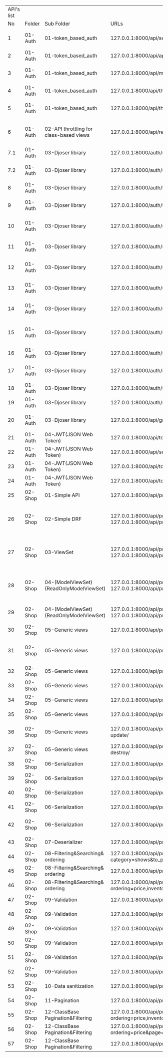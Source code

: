 <table>
    <tr>
        <td>API&#39;s list</td>
        <td></td>
        <td></td>
        <td></td>
        <td></td>
        <td></td>
        <td></td>
        <td></td>
    </tr>
    <tr>
        <td>No</td>
        <td>Folder</td>
        <td>Sub Folder</td>
        <td>URLs</td>
        <td>Method</td>
        <td>Form Data</td>
        <td>Auth Type</td>
        <td>Function</td>
    </tr>
    <tr>
        <td>1</td>
        <td>01-Auth</td>
        <td>01-token_based_auth</td>
        <td>127.0.0.1:8000/api/secret/</td>
        <td>GET</td>
        <td>-</td>
        <td>OAuth 2.0 (Token + Header Prefix=Token)</td>
        <td>دسترسی به view خاص با توکن</td>
    </tr>
    <tr>
        <td>2</td>
        <td>01-Auth</td>
        <td>01-token_based_auth</td>
        <td>127.0.0.1:8000/api/api-token-auth/</td>
        <td>POST</td>
        <td>username - password</td>
        <td>-</td>
        <td>دریافت توکن برای کاربر موردنظر</td>
    </tr>
    <tr>
        <td>3</td>
        <td>01-Auth</td>
        <td>01-token_based_auth</td>
        <td>127.0.0.1:8000/api/manager-view/</td>
        <td>GET</td>
        <td>-</td>
        <td>OAuth 2.0 (Token + Header Prefix=Token)</td>
        <td>دسترسی به view گروه مدیریت</td>
    </tr>
    <tr>
        <td>4</td>
        <td>01-Auth</td>
        <td>01-token_based_auth</td>
        <td>127.0.0.1:8000/api/throttle-check/</td>
        <td>GET</td>
        <td>-</td>
        <td>-</td>
        <td>محدودیت گذاری به تعداد درخواست های ناشناس</td>
    </tr>
    <tr>
        <td>5</td>
        <td>01-Auth</td>
        <td>01-token_based_auth</td>
        <td>127.0.0.1:8000/api/throttle-check-auth/</td>
        <td>GET</td>
        <td>-</td>
        <td>OAuth 2.0 (Token + Header Prefix=Token)</td>
        <td>محدودیت گذاری به تعداد درخواست های احراز هویت شده</td>
    </tr>
    <tr>
        <td>6</td>
        <td>01-Auth</td>
        <td>02-API throttling for class-based views</td>
        <td>127.0.0.1:8000/api/register/</td>
        <td>GET</td>
        <td>username - password</td>
        <td>-</td>
        <td>محدودیت گذاری به تعداد درخواست های احراز هویت شده برای حالت class-base</td>
    </tr>
    <tr>
        <td>7.1</td>
        <td>01-Auth</td>
        <td>03-Djoser library</td>
        <td>127.0.0.1:8000/auth/users/</td>
        <td>POST</td>
        <td>email - password - re_password</td>
        <td>-</td>
        <td>ثبت نام کاربر جدید</td>
    </tr>
    <tr>
        <td>7.2</td>
        <td>01-Auth</td>
        <td>03-Djoser library</td>
        <td>127.0.0.1:8000/auth/users/</td>
        <td>GET</td>
        <td>-</td>
        <td>OAuth 2.0 (Token + Header Prefix=Token)</td>
        <td>دریافت مشخصات کامل کاربر-کاربران</td>
    </tr>
    <tr>
        <td>8</td>
        <td>01-Auth</td>
        <td>03-Djoser library</td>
        <td>127.0.0.1:8000/auth/token/login/</td>
        <td>POST</td>
        <td>email - password</td>
        <td>-</td>
        <td>ایجاد توکن کاربر</td>
    </tr>
    <tr>
        <td>9</td>
        <td>01-Auth</td>
        <td>03-Djoser library</td>
        <td>127.0.0.1:8000/auth/token/logout/</td>
        <td>POST</td>
        <td>-</td>
        <td>OAuth 2.0 (Token + Header Prefix=Token)</td>
        <td>از بین بردن توکن کاربر</td>
    </tr>
    <tr>
        <td>10</td>
        <td>01-Auth</td>
        <td>03-Djoser library</td>
        <td>127.0.0.1:8000/auth/users/me/</td>
        <td>GET</td>
        <td>-</td>
        <td>OAuth 2.0 (Token + Header Prefix=Token)</td>
        <td>دریافت مشخصات کامل کاربر</td>
    </tr>
    <tr>
        <td>11</td>
        <td>01-Auth</td>
        <td>03-Djoser library</td>
        <td>127.0.0.1:8000/auth/users/me/</td>
        <td>PATCH</td>
        <td>فیلدهایی که میخواهیم تغییر دهیم</td>
        <td>OAuth 2.0 (Token + Header Prefix=Token)</td>
        <td>تغییرات برخی مشخصات فرد</td>
    </tr>
    <tr>
        <td>12</td>
        <td>01-Auth</td>
        <td>03-Djoser library</td>
        <td>127.0.0.1:8000/auth/users/me/</td>
        <td>PUT</td>
        <td>در اصل مقدار جدید  تمام فیلدها باید وارد شود</td>
        <td>OAuth 2.0 (Token + Header Prefix=Token)</td>
        <td>تغییرات تمامی مشخصات فرد</td>
    </tr>
    <tr>
        <td>13</td>
        <td>01-Auth</td>
        <td>03-Djoser library</td>
        <td>127.0.0.1:8000/auth/users/me/</td>
        <td>DELETE</td>
        <td>current_password</td>
        <td>OAuth 2.0 (Token + Header Prefix=Token)</td>
        <td>پاک کردن کاربر</td>
    </tr>
    <tr>
        <td>14</td>
        <td>01-Auth</td>
        <td>03-Djoser library</td>
        <td>127.0.0.1:8000/auth/users/set_email/</td>
        <td>POST</td>
        <td>new_email - current_password</td>
        <td>OAuth 2.0 (Token + Header Prefix=Token)</td>
        <td>تغییر ایمیل کاربر</td>
    </tr>
    <tr>
        <td>15</td>
        <td>01-Auth</td>
        <td>03-Djoser library</td>
        <td>127.0.0.1:8000/auth/users/set_password/</td>
        <td>POST</td>
        <td>new_password - re_new_password - current_password</td>
        <td>OAuth 2.0 (Token + Header Prefix=Token)</td>
        <td>تغییر مستقیم پسورد کاربر</td>
    </tr>
    <tr>
        <td>16</td>
        <td>01-Auth</td>
        <td>03-Djoser library</td>
        <td>127.0.0.1:8000/auth/users/reset_password/</td>
        <td>POST</td>
        <td>email</td>
        <td>-</td>
        <td>ارسال ایمیل بازیابی رمز عبور</td>
    </tr>
    <tr>
        <td>17</td>
        <td>01-Auth</td>
        <td>03-Djoser library</td>
        <td>127.0.0.1:8000/auth/users/reset_password_confirm/</td>
        <td>POST</td>
        <td>uid - token - new_password - re_new_password</td>
        <td>-</td>
        <td>تایید بازیابی رمز عبور توسط ایمیل</td>
    </tr>
    <tr>
        <td>18</td>
        <td>01-Auth</td>
        <td>03-Djoser library</td>
        <td>127.0.0.1:8000/auth/users/activation/</td>
        <td>POST</td>
        <td>uid - token</td>
        <td>-</td>
        <td>فعالسازی حساب کاربری</td>
    </tr>
    <tr>
        <td>19</td>
        <td>01-Auth</td>
        <td>03-Djoser library</td>
        <td>127.0.0.1:8000/auth/users/resend_activation/</td>
        <td>POST</td>
        <td>email</td>
        <td>-</td>
        <td>ارسال مجدد لینک فعالسازی به ایمیل</td>
    </tr>
    <tr>
        <td>20</td>
        <td>01-Auth</td>
        <td>03-Djoser library</td>
        <td>127.0.0.1:8000/api/groups/manager/users/</td>
        <td>POST, DELETE</td>
        <td>-</td>
        <td>OAuth 2.0 (Token + Header Prefix=Token)</td>
        <td>افزودن کاربر به گروه</td>
    </tr>
    <tr>
        <td>21</td>
        <td>01-Auth</td>
        <td>04-JWT(JSON Web Token)</td>
        <td>127.0.0.1:8000/api/token/</td>
        <td>POST</td>
        <td>email - password</td>
        <td>-</td>
        <td>دریافت access و refresh توکن</td>
    </tr>
    <tr>
        <td>22</td>
        <td>01-Auth</td>
        <td>04-JWT(JSON Web Token)</td>
        <td>127.0.0.1:8000/api/secret</td>
        <td>GET</td>
        <td>-</td>
        <td>Bearer Token(Token=token)</td>
        <td>تست کردن access توکن</td>
    </tr>
    <tr>
        <td>23</td>
        <td>01-Auth</td>
        <td>04-JWT(JSON Web Token)</td>
        <td>127.0.0.1:8000/api/token/refresh/</td>
        <td>POST</td>
        <td>refresh</td>
        <td>-</td>
        <td>دریافت مجددaccess token</td>
    </tr>
    <tr>
        <td>24</td>
        <td>01-Auth</td>
        <td>04-JWT(JSON Web Token)</td>
        <td>127.0.0.1:8000/api/token/blacklist/</td>
        <td>POST</td>
        <td>refresh</td>
        <td>-</td>
        <td>قرار دادن refresh token در blacklist</td>
    </tr>
    <tr>
        <td>25</td>
        <td>02-Shop</td>
        <td>01-Simple API</td>
        <td>127.0.0.1:8000/api/products/</td>
        <td>GET</td>
        <td>-</td>
        <td>-</td>
        <td>دریافت تمام محصولات</td>
    </tr>
    <tr>
        <td>26</td>
        <td>02-Shop</td>
        <td>02-Simple DRF</td>
        <td>127.0.0.1:8000/api/products/  ---  127.0.0.1:8000/api/products/{pk}</td>
        <td>GET, POST, PUT,  PATCH, DELETE</td>
        <td>-</td>
        <td>-</td>
        <td>دریافت تمام محصولات با استفاده از route های مختلف</td>
    </tr>
    <tr>
        <td>27</td>
        <td>02-Shop</td>
        <td>03-ViewSet</td>
        <td>127.0.0.1:8000/api/products/  ---  127.0.0.1:8000/api/products/{pk}</td>
        <td>GET, POST, PUT,  PATCH, DELETE</td>
        <td>-</td>
        <td>-</td>
        <td>استفاده از ViewSet در ویو</td>
    </tr>
    <tr>
        <td>28</td>
        <td>02-Shop</td>
        <td>04-(ModelViewSet) (ReadOnlyModelViewSet)</td>
        <td>127.0.0.1:8000/api/products/  ---  127.0.0.1:8000/api/products/{pk}</td>
        <td>GET, POST, PUT,  PATCH, DELETE</td>
        <td>-</td>
        <td>-</td>
        <td>استفاده از ModelViewSet در ویو</td>
    </tr>
    <tr>
        <td>29</td>
        <td>02-Shop</td>
        <td>04-(ModelViewSet) (ReadOnlyModelViewSet)</td>
        <td>127.0.0.1:8000/api/products/  ---  127.0.0.1:8000/api/products/{pk}</td>
        <td>GET(list-retrieve)</td>
        <td>-</td>
        <td>-</td>
        <td>استفاده از ReadOnlyModelViewSet در ویو</td>
    </tr>
    <tr>
        <td>30</td>
        <td>02-Shop</td>
        <td>05-Generic views</td>
        <td>127.0.0.1:8000/api/products/</td>
        <td>GET, POST</td>
        <td>-</td>
        <td>-</td>
        <td>-</td>
    </tr>
    <tr>
        <td>31</td>
        <td>02-Shop</td>
        <td>05-Generic views</td>
        <td>127.0.0.1:8000/api/products/&lt;int:pk&gt;/</td>
        <td>GET, PUT, PATCH, DELETE</td>
        <td>-</td>
        <td>-</td>
        <td>-</td>
    </tr>
    <tr>
        <td>32</td>
        <td>02-Shop</td>
        <td>05-Generic views</td>
        <td>127.0.0.1:8000/api/products/create/</td>
        <td>POST</td>
        <td>-</td>
        <td>-</td>
        <td>-</td>
    </tr>
    <tr>
        <td>33</td>
        <td>02-Shop</td>
        <td>05-Generic views</td>
        <td>127.0.0.1:8000/api/products/&lt;int:pk&gt;/retrieve/</td>
        <td>GET</td>
        <td>-</td>
        <td>-</td>
        <td>-</td>
    </tr>
    <tr>
        <td>34</td>
        <td>02-Shop</td>
        <td>05-Generic views</td>
        <td>127.0.0.1:8000/api/products/&lt;int:pk&gt;/destroy/</td>
        <td>DELETE</td>
        <td>-</td>
        <td>-</td>
        <td>-</td>
    </tr>
    <tr>
        <td>35</td>
        <td>02-Shop</td>
        <td>05-Generic views</td>
        <td>127.0.0.1:8000/api/products/&lt;int:pk&gt;/update/</td>
        <td>PUT, PATCH</td>
        <td>-</td>
        <td>-</td>
        <td>-</td>
    </tr>
    <tr>
        <td>36</td>
        <td>02-Shop</td>
        <td>05-Generic views</td>
        <td>127.0.0.1:8000/api/products/&lt;int:pk&gt;/retrieve-update/</td>
        <td>GET, PUT, PATCH</td>
        <td>-</td>
        <td>-</td>
        <td>-</td>
    </tr>
    <tr>
        <td>37</td>
        <td>02-Shop</td>
        <td>05-Generic views</td>
        <td>127.0.0.1:8000/api/products/&lt;int:pk&gt;/retrieve-destroy/</td>
        <td>GET, DELETE</td>
        <td>-</td>
        <td>-</td>
        <td>با استفاده از احراز هویت انتخابی</td>
    </tr>
    <tr>
        <td>38</td>
        <td>02-Shop</td>
        <td>06-Serialization</td>
        <td>127.0.0.1:8000/api/products/</td>
        <td> GET</td>
        <td>-</td>
        <td>-</td>
        <td>دریافت محصولات با سریالایزر</td>
    </tr>
    <tr>
        <td>39</td>
        <td>02-Shop</td>
        <td>06-Serialization</td>
        <td>127.0.0.1:8000/api/products/&lt;int:id&gt;</td>
        <td> GET</td>
        <td>-</td>
        <td>-</td>
        <td>دریافت محصول با سریالایزر</td>
    </tr>
    <tr>
        <td>40</td>
        <td>02-Shop</td>
        <td>06-Serialization</td>
        <td>127.0.0.1:8000/api/products/</td>
        <td> GET</td>
        <td>-</td>
        <td>-</td>
        <td>دریافت محصولات با سریالایزر مرتبط</td>
    </tr>
    <tr>
        <td>41</td>
        <td>02-Shop</td>
        <td>06-Serialization</td>
        <td>127.0.0.1:8000/api/products/</td>
        <td> GET</td>
        <td>-</td>
        <td>-</td>
        <td>دریافت محصولات با سریالایزر مرتبط</td>
    </tr>
    <tr>
        <td>42</td>
        <td>02-Shop</td>
        <td>06-Serialization</td>
        <td>127.0.0.1:8000/api/products/</td>
        <td> GET</td>
        <td>-</td>
        <td>-</td>
        <td>دریافت محصولات با سریالایزر مرتبط با لینک کتگوری</td>
    </tr>
    <tr>
        <td>43</td>
        <td>02-Shop</td>
        <td>07-Deserializer</td>
        <td>127.0.0.1:8000/api/products/</td>
        <td>POST</td>
        <td>-</td>
        <td>-</td>
        <td>دی سریالایز به کمک post</td>
    </tr>
    <tr>
        <td>44</td>
        <td>02-Shop</td>
        <td>08-Filtering&amp;Searching&amp; ordering</td>
        <td>127.0.0.1:8000/api/products/?category=shows&amp;to_price=25</td>
        <td> GET</td>
        <td>-</td>
        <td>-</td>
        <td>فیلتر کردن بر اساس کتگوری و حد پایین قیمت</td>
    </tr>
    <tr>
        <td>45</td>
        <td>02-Shop</td>
        <td>08-Filtering&amp;Searching&amp; ordering</td>
        <td>127.0.0.1:8000/api/products/?search=t-shirt</td>
        <td> GET</td>
        <td>-</td>
        <td>-</td>
        <td>جستجوکردن بر اساس نام محصول</td>
    </tr>
    <tr>
        <td>46</td>
        <td>02-Shop</td>
        <td>08-Filtering&amp;Searching&amp; ordering</td>
        <td>127.0.0.1:8000/api/products/?ordering=price,inventory,…</td>
        <td> GET</td>
        <td>-</td>
        <td>-</td>
        <td>به ترتیب کردن محصولات</td>
    </tr>
    <tr>
        <td>47</td>
        <td>02-Shop</td>
        <td>09-Validation</td>
        <td>127.0.0.1:8000/api/products/</td>
        <td>POST</td>
        <td>-</td>
        <td>-</td>
        <td>روش اول برای اعتبار سنجی</td>
    </tr>
    <tr>
        <td>48</td>
        <td>02-Shop</td>
        <td>09-Validation</td>
        <td>127.0.0.1:8000/api/products/</td>
        <td>POST</td>
        <td>-</td>
        <td>-</td>
        <td>روش دوم برای اعتبار سنجی</td>
    </tr>
    <tr>
        <td>49</td>
        <td>02-Shop</td>
        <td>09-Validation</td>
        <td>127.0.0.1:8000/api/products/</td>
        <td>POST</td>
        <td>-</td>
        <td>-</td>
        <td>روش سوم برای اعتبار سنجی</td>
    </tr>
    <tr>
        <td>50</td>
        <td>02-Shop</td>
        <td>09-Validation</td>
        <td>127.0.0.1:8000/api/products/</td>
        <td>POST</td>
        <td>-</td>
        <td>-</td>
        <td>روش چهارم برای اعتبار سنجی</td>
    </tr>
    <tr>
        <td>51</td>
        <td>02-Shop</td>
        <td>09-Validation</td>
        <td>127.0.0.1:8000/api/products/</td>
        <td>POST</td>
        <td>-</td>
        <td>-</td>
        <td>اعتبار سنجی برای منحصربفرد بودن</td>
    </tr>
    <tr>
        <td>52</td>
        <td>02-Shop</td>
        <td>09-Validation</td>
        <td>127.0.0.1:8000/api/products/</td>
        <td>POST</td>
        <td>-</td>
        <td>-</td>
        <td>اعتبار سنجی برای منحصربفرد بودن چند فیلد</td>
    </tr>
    <tr>
        <td>53</td>
        <td>02-Shop</td>
        <td>10-Data sanitization</td>
        <td>127.0.0.1:8000/api/products/</td>
        <td>POST</td>
        <td>-</td>
        <td>-</td>
        <td>script injection</td>
    </tr>
    <tr>
        <td>54</td>
        <td>02-Shop</td>
        <td>11-Pagination</td>
        <td>127.0.0.1:8000/api/products?perpage=2&amp;page=2</td>
        <td>-</td>
        <td>-</td>
        <td>-</td>
        <td>پجینیشن به صورت تابع بیس</td>
    </tr>
    <tr>
        <td>55</td>
        <td>02-Shop</td>
        <td>12-ClassBase Pagination&amp;Filtering</td>
        <td>127.0.0.1:8000/api/products/?ordering=price,inventory,…</td>
        <td>GET</td>
        <td>-</td>
        <td>-</td>
        <td>فیلترینگ برای چند فیلد</td>
    </tr>
    <tr>
        <td>56</td>
        <td>02-Shop</td>
        <td>12-ClassBase Pagination&amp;Filtering</td>
        <td>127.0.0.1:8000/api/products/?ordering=price&amp;page=1</td>
        <td>GET</td>
        <td>-</td>
        <td>-</td>
        <td>ترکیب فیلتر و پجینیشن</td>
    </tr>
    <tr>
        <td>57</td>
        <td>02-Shop</td>
        <td>12-ClassBase Pagination&amp;Filtering</td>
        <td>127.0.0.1:8000/api/products/?page=2&amp;search=shirt</td>
        <td>GET</td>
        <td>-</td>
        <td>-</td>
        <td>ترکیب سرچ و پجینیشن</td>
    </tr>
</table>
